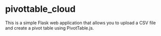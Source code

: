 # pivottable_cloud

This is a simple Flask web application that allows you to upload a CSV file and create a pivot table using PivotTable.js.
